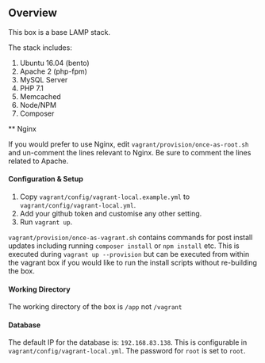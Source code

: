Overview
--

This box is a base LAMP stack.

The stack includes:
1. Ubuntu 16.04 (bento)
2. Apache 2 (php-fpm)
3. MySQL Server
4. PHP 7.1
5. Memcached
6. Node/NPM
7. Composer


** Nginx

If you would prefer to use Nginx, edit `vagrant/provision/once-as-root.sh` and un-comment the lines relevant to Nginx. Be
sure to comment the lines related to Apache.

#### Configuration & Setup

1. Copy `vagrant/config/vagrant-local.example.yml` to `vagrant/config/vagrant-local.yml`.
2. Add your github token and customise any other setting.
3. Run `vagrant up`.

`vagrant/provision/once-as-vagrant.sh` contains commands for post install updates including running `composer install`
or `npm install` etc. This is executed during `vagrant up --provision` but can be executed from within the vagrant box 
if you would like to run the install scripts without re-building the box.


#### Working Directory
The working directory of the box is `/app` not `/vagrant`

#### Database
The default IP for the database is: `192.168.83.138`. This is configurable in `vagrant/config/vagrant-local.yml`.
The password for `root` is set to `root`.







